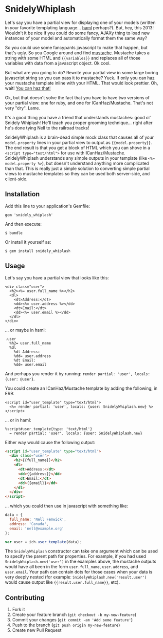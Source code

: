 # SnidelyWhiplash

Let's say you have a partial view for displaying one of your models (written in your favorite templating language... [haml](http://haml.info/) perhaps?). But, hey, this 2013! Wouldn't it be nice if you could do some fancy, AJAXy thing to load new instances of your model and automatically format them the same way?

So you could use some fancypants javascript to make that happen, but that's ugly. So you Google around and find [mustache](http://mustache.github.io/). Mustache takes a string with some HTML and `{{variables}}` and replaces all of those variables with data from a javascript object. Ok cool.

But what are you going to do? Rewrite your partial view in some large boring javascript string so you can pass it to mustache? Yuck. If only you can haz your mustache template inline with your HTML. That would look prettier. Oh, wait! [You can haz that!](http://icanhazjs.com/)

Ok, but that doesn't solve the fact that you have to have two versions of your partial view: one for ruby, and one for ICanHaz/Mustache. That's not very "dry". Lame.

It's a good thing you have a friend that understands mustaches: good ol' Snidely Whiplash! He'll teach you proper grooming technique... right after he's done tying Nell to the railroad tracks!

SnidelyWhiplash is a brain-dead simple mock class that causes all of your `model.property` lines in your partial view to output as `{{model.property}}`. The end result is that you get a block of HTML which you can shove in a `<script type="text/html">` for use with ICanHaz/Mustache. SnidelyWhiplash understands any simple outputs in your template (like `<%= model.property %>`), but doesn't understand anything more complicated than that. This is really just a simple solution to converting simple partial views to mustache templates so they can be used both server-side, and client-side.

## Installation

Add this line to your application's Gemfile:

    gem 'snidely_whiplash'

And then execute:

    $ bundle

Or install it yourself as:

    $ gem install snidely_whiplash

## Usage

Let's say you have a partial view that looks like this:

```erb
<div class="user">
  <h2><%= user.full_name %></h2>
  <dl>
    <dt>Address:</dt>
    <dd><%= user.address %></dd>
    <dt>Email:</dt>
    <dd><%= user.email %></dd>
  </dl>
</div>
```

... or maybe in haml:

```haml
.user
  %h2= user.full_name
  %dl
    %dt Address:
    %dd= user.address
    %dt Email:
    %dd= user.email
```

And perhaps you render it by running: `render partial: 'user', locals: {user: @user}`.

You could create an ICanHaz/Mustache template by adding the following, in ERB:

```erb
<script id="user_template" type="text/html">
  <%= render partial: 'user', locals: {user: SnidelyWhiplash.new} %>
</script>
```

... or in haml:

```haml
%script#user_template{type: 'text/html'}
  = render partial: 'user', locals: {user: SnidelyWhiplash.new}
```

Either way would cause the following output:

```html
<script id="user_template" type="text/html">
  <div class="user">
    <h2>{{full_name}}</h2>
    <dl>
      <dt>Address:</dt>
      <dd>{{address}}</dd>
      <dt>Email:</dt>
      <dd>{{email}}</dd>
    </dl>
  </div>
</script>
```

... which you could then use in javascript with something like:

```javascript
data = {
  full_name: 'Nell Fenwick',
  address: 'Canada',
  email: 'nell@example.org'
};

var user = ich.user_template(data);
```

The `SnidelyWhiplash` constructor can take one argument which can be used to specify the parent path for properties. For example, if you had used `SnidelyWhiplash.new('user')` in the examples above, the mustache outputs would have all been in the form `user.full_name`, `user.address`, and `user.email`. Your path can contain dots for those cases when your data is very deeply nested (for example: `SnidelyWhiplash.new('result.user')` would cause output like `{{result.user.full_name}}`, etc).

## Contributing

1. Fork it
2. Create your feature branch (`git checkout -b my-new-feature`)
3. Commit your changes (`git commit -am 'Add some feature'`)
4. Push to the branch (`git push origin my-new-feature`)
5. Create new Pull Request
